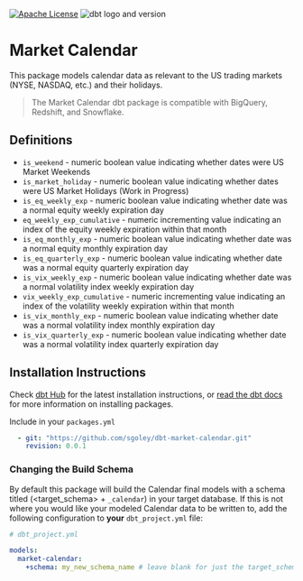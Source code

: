 [![Apache License](https://img.shields.io/badge/License-Apache%202.0-blue.svg)](https://opensource.org/licenses/Apache-2.0) ![dbt logo and version](https://img.shields.io/static/v1?logo=dbt&label=dbt-version&message=0.20.x&color=orange)
# Market Calendar

This package models calendar data as relevant to the US trading markets (NYSE, NASDAQ, etc.) and their holidays. 

> The Market Calendar dbt package is compatible with BigQuery, Redshift, and Snowflake.

## Definitions

* `is_weekend` - numeric boolean value indicating whether dates were US Market Weekends
* `is_market_holiday` - numeric boolean value indicating whether dates were US Market Holidays (Work in Progress)
* `is_eq_weekly_exp` - numeric boolean value indicating whether date was a normal equity weekly expiration day
* `eq_weekly_exp_cumulative` - numeric incrementing value indicating an index of the equity weekly expiration within that month
* `is_eq_monthly_exp` - numeric boolean value indicating whether date was a normal equity monthly expiration day
* `is_eq_quarterly_exp` - numeric boolean value indicating whether date was a normal equity quarterly expiration day
* `is_vix_weekly_exp` - numeric boolean value indicating whether date was a normal volatility index weekly expiration day
* `vix_weekly_exp_cumulative` - numeric incrementing value indicating an index of the volatility weekly expiration within that month
* `is_vix_monthly_exp` - numeric boolean value indicating whether date was a normal volatility index monthly expiration day
* `is_vix_quarterly_exp` - numeric boolean value indicating whether date was a normal volatility index quarterly expiration day

## Installation Instructions
Check [dbt Hub](https://hub.getdbt.com/) for the latest installation instructions, or [read the dbt docs](https://docs.getdbt.com/docs/package-management) for more information on installing packages.

Include in your `packages.yml`

```yaml
  - git: "https://github.com/sgoley/dbt-market-calendar.git"
    revision: 0.0.1
```

### Changing the Build Schema
By default this package will build the Calendar final models with a schema titled (<target_schema> + `_calendar`) in your target database. If this is not where you would like your modeled Calendar data to be written to, add the following configuration to **your** `dbt_project.yml` file:

```yml
# dbt_project.yml

models:
  market-calendar:
    +schema: my_new_schema_name # leave blank for just the target_schema
```
